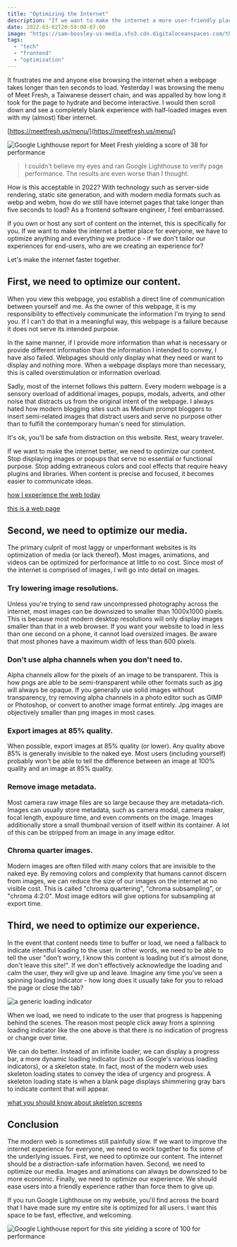 ```yaml
---
title: "Optimizing the Internet"
description: "If we want to make the internet a more user-friendly place, we need to optimize it."
date: 2022-03-02T20:59:00-07:00
image: "https://sam-bossley-us-media.sfo3.cdn.digitaloceanspaces.com/thoughts/2022/optimization-my-site.png"
tags:
  - "tech"
  - "frontend"
  - "optimization"
---
```


It frustrates me and anyone else browsing the internet when a webpage takes longer than ten seconds to load. Yesterday I was browsing the menu of Meet Fresh, a Taiwanese dessert chain, and was appalled by how long it took for the page to hydrate and become interactive. I would then scroll down and see a completely blank experience with half-loaded images even with my (almost) fiber internet.

[https://meetfresh.us/menu/](https://meetfresh.us/menu/)

![Google Lighthouse report for Meet Fresh yielding a score of 38 for performance](https://sam-bossley-us-media.sfo3.cdn.digitaloceanspaces.com/thoughts/2022/optimization-meet-fresh.png)

> I couldn't believe my eyes and ran Google Lighthouse to verify page performance. The results are even worse than I thought.

How is this acceptable in 2022? With technology such as server-side rendering, static site generation, and with modern media formats such as webp and webm, how do we still have internet pages that take longer than five seconds to load? As a frontend software engineer, I feel embarrassed.

If you own or host any sort of content on the internet, this is specifically for you. If we want to make the internet a better place for everyone, we have to optimize anything and everything we produce - if we don't tailor our experiences for end-users, who are we creating an experience for?

Let's make the internet faster together.

## First, we need to optimize our content.

When you view this webpage, you establish a direct line of communication between yourself and me. As the owner of this webpage, it is my responsibility to effectively communicate the information I'm trying to send you. If I can't do that in a meaningful way, this webpage is a failure because it does not serve its intended purpose.

In the same manner, if I provide more information than what is necessary or provide different information than the information I intended to convey, I have also failed. Webpages should only display what they need or want to display and nothing more. When a webpage displays more than necessary, this is called overstimulation or information overload.

Sadly, most of the internet follows this pattern. Every modern webpage is a sensory overload of additional images, popups, modals, adverts, and other noise that distracts us from the original intent of the webpage. I always hated how modern blogging sites such as Medium prompt bloggers to insert semi-related images that distract users and serve no purpose other than to fulfill the contemporary human's need for stimulation.

It's ok, you'll be safe from distraction on this website. Rest, weary traveler.

If we want to make the internet better, we need to optimize our content. Stop displaying images or popups that serve no essential or functional purpose. Stop adding extraneous colors and cool effects that require heavy plugins and libraries. When content is precise and focused, it becomes easier to communicate ideas.

[how I experience the web today](https://how-i-experience-web-today.com/)

[this is a web page](https://justinjackson.ca/words.html)

## Second, we need to optimize our media.

The primary culprit of most laggy or unperformant websites is its optimization of media (or lack thereof). Most images, animations, and videos can be optimized for performance at little to no cost. Since most of the internet is comprised of images, I will go into detail on images.

### Try lowering image resolutions.

Unless you're trying to send raw uncompressed photography across the internet, most images can be downsized to smaller than 1000x1000 pixels. This is because most modern desktop resolutions will only display images smaller than that in a web browser. If you want your website to load in less than one second on a phone, it cannot load oversized images. Be aware that most phones have a maximum width of less than 600 pixels.

### Don't use alpha channels when you don't need to.

Alpha channels allow for the pixels of an image to be transparent. This is how pngs are able to be semi-transparent while other formats such as jpg will always be opaque. If you generally use solid images without transparency, try removing alpha channels in a photo editor such as GIMP or Photoshop, or convert to another image format entirely. Jpg images are objectively smaller than png images in most cases.

### Export images at 85% quality.

When possible, export images at 85% quality (or lower). Any quality above 85% is generally invisible to the naked eye. Most users (including yourself) probably won't be able to tell the difference between an image at 100% quality and an image at 85% quality.

### Remove image metadata.

Most camera raw image files are so large because they are metadata-rich. Images can usually store metadata, such as camera modal, camera maker, focal length, exposure time, and even comments on the image. Images additionally store a small thumbnail version of itself within its container. A lot of this can be stripped from an image in any image editor.

### Chroma quarter images.

Modern images are often filled with many colors that are invisible to the naked eye. By removing colors and complexity that humans cannot discern from images, we can reduce the size of our images on the internet at no visible cost. This is called "chroma quartering", "chroma subsampling", or "chroma 4:2:0". Most image editors will give options for subsampling at export time.

## Third, we need to optimize our experience.

In the event that content needs time to buffer or load, we need a fallback to indicate intentful loading to the user. In other words, we need to be able to tell the user "don't worry, I know this content is loading but it's almost done, don't leave this site!". If we don't effectively acknowledge the loading and calm the user, they will give up and leave. Imagine any time you've seen a spinning loading indicator - how long does it usually take for you to reload the page or close the tab?

![a generic loading indicator](https://sam-bossley-us-media.sfo3.cdn.digitaloceanspaces.com/thoughts/2022/optimization-loading.gif)

When we load, we need to indicate to the user that progress is happening behind the scenes. The reason most people click away from a spinning loading indicator like the one above is that there is no indication of progress or change over time.

We can do better. Instead of an infinite loader, we can display a progress bar, a more dynamic loading indicator (such as Google's various loading indicators), or a skeleton state. In fact, most of the modern web uses skeleton loading states to convey the idea of urgency and progress. A skeleton loading state is when a blank page displays shimmering gray bars to indicate content that will appear.

[what you should know about skeleton screens](https://uxdesign.cc/what-you-should-know-about-skeleton-screens-a820c45a571a)

## Conclusion

The modern web is sometimes still painfully slow. If we want to improve the internet experience for everyone, we need to work together to fix some of the underlying issues. First, we need to optimize our content. The internet should be a distraction-safe information haven. Second, we need to optimize our media. Images and animations can always be downsized to be more economic. Finally, we need to optimize our experience. We should ease users into a friendly experience rather than force them to give up.

If you run Google Lighthouse on my website, you'll find across the board that I have made sure my entire site is optimized for all users. I want this space to be fast, effective, and welcoming.

![Google Lighthouse report for this site yielding a score of 100 for performance](https://sam-bossley-us-media.sfo3.cdn.digitaloceanspaces.com/thoughts/2022/optimization-my-site.png)
